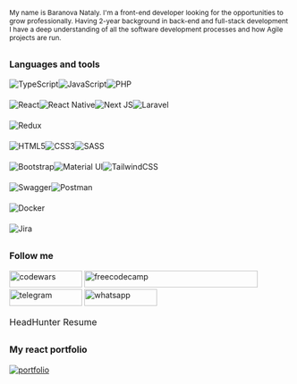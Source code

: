 ## <p style="font-size: 12px; font-weight: 400">My name is Baranova Nataly. I'm a front-end developer looking for the opportunities to grow professionally. Having 2-year background in back-end and full-stack development I have a deep understanding of all the software development processes and how Agile projects are run.</p>

## <p style='font-size: 16px'>Languages and tools</p>
<div style="display: flex; margin-bottom: 20;">
  <a style="text-decoration: none;" href="https://www.typescriptlang.org/">
    <img alt="TypeScript" src="https://img.shields.io/badge/typescript-%23007ACC.svg?style=for-the-badge&logo=typescript&logoColor=white"/>
  </a>
  <a style="text-decoration: none;" href="https://developer.mozilla.org/en-US/docs/Web/JavaScript">
    <img alt="JavaScript" src="https://img.shields.io/badge/javascript-%23323330.svg?style=for-the-badge&logo=javascript&logoColor=%23F7DF1E"/>
  </a>
  <a style="text-decoration: none;" href="https://www.php.net/">
    <img alt="PHP" src="https://img.shields.io/badge/php-%23777BB4.svg?style=for-the-badge&logo=php&logoColor=white"/>
  </a>
</div>

<div style="display: flex; margin-bottom: 20;">
  <a style="text-decoration: none;" href="https://reactjs.org/">
    <img alt="React" src="https://img.shields.io/badge/react-%2320232a.svg?style=for-the-badge&logo=react&logoColor=%2361DAFB"/>
  </a>
  <a style="text-decoration: none;" href="https://reactnative.dev/">
    <img alt="React Native" src="https://img.shields.io/badge/react_native-%2320232a.svg?style=for-the-badge&logo=react&logoColor=%2361DAFB"/>
  </a>
  <a style="text-decoration: none;" href="https://nextjs.org/">
    <img alt="Next JS" src="https://img.shields.io/badge/nextjs-%23000000.svg?style=for-the-badge&logo=next.js&logoColor=white"/>
  </a>
  <a style="text-decoration: none;" href="https://laravel.com/">
    <img alt="Laravel" src="https://img.shields.io/badge/laravel-%23FF2D20.svg?style=for-the-badge&logo=laravel&logoColor=white"/>
  </a>
</div>

<div style="display: flex; margin-bottom: 20;">
  <a style="text-decoration: none;" href="https://redux.js.org/">
    <img alt="Redux" src="https://img.shields.io/badge/redux-%23593d88.svg?style=for-the-badge&logo=redux&logoColor=white"/>
  </a>
</div>

<div style="display: flex; margin-bottom: 20;">
  <a style="text-decoration: none;" href="https://developer.mozilla.org/en-US/docs/Web/HTML">
    <img alt="HTML5" src="https://img.shields.io/badge/html5-%23E34F26.svg?style=for-the-badge&logo=html5&logoColor=white"/>
  </a>
  <a style="text-decoration: none;" href="https://developer.mozilla.org/en-US/docs/Web/CSS">
    <img alt="CSS3" src="https://img.shields.io/badge/css3-%231572B6.svg?style=for-the-badge&logo=css3&logoColor=white"/>
  </a>
  <a style="text-decoration: none;" href="https://sass-lang.com/">
    <img alt="SASS" src="https://img.shields.io/badge/SASS-hotpink.svg?style=for-the-badge&logo=SASS&logoColor=white"/>
  </a>
</div>

<div style="display: flex; margin-bottom: 20;">
  <a style="text-decoration: none;" href="https://getbootstrap.com/">
    <img alt="Bootstrap" src="https://img.shields.io/badge/bootstrap-%23563D7C.svg?style=for-the-badge&logo=bootstrap&logoColor=white"/>
  </a>
  <a style="text-decoration: none;" href="https://mui.com/">
    <img alt="Material UI" src="https://img.shields.io/badge/materialui-%230081CB.svg?style=for-the-badge&logo=material-ui&logoColor=white"/>
  </a>
  <a style="text-decoration: none;" href="https://tailwindcss.com/">
    <img alt="TailwindCSS" src="https://img.shields.io/badge/tailwindcss-%2338B2AC.svg?style=for-the-badge&logo=tailwind-css&logoColor=white"/>
  </a>
</div>
<div style="display: flex; margin-bottom: 20;">
  <a style="text-decoration: none;" href="https://swagger.io/">
    <img alt="Swagger" src="https://img.shields.io/badge/-Swagger-%23Clojure?style=for-the-badge&logo=swagger&logoColor=white"/>
  </a>
  <a style="text-decoration: none;" href="https://www.postman.com/">
    <img alt="Postman" src="https://img.shields.io/badge/Postman-FF6C37?style=for-the-badge&logo=postman&logoColor=white"/>
  </a>
</div>
<div style="display: flex; margin-bottom: 20;">
  <a style="text-decoration: none;" href="https://www.docker.com/">
    <img alt="Docker" src="https://img.shields.io/badge/docker-%230db7ed.svg?style=for-the-badge&logo=docker&logoColor=white"/>
  </a>
</div>
<div style="display: flex; margin-bottom: 20;">
  <a style="text-decoration: none;" href="https://www.atlassian.com/software/jira">
    <img alt="Jira" src="https://img.shields.io/badge/jira-%230A0FFF.svg?style=for-the-badge&logo=jira&logoColor=white"/>
  </a>
</div>

## <p style='font-size: 16px'>Follow me</p>
<a style="text-decoration: none;" href="https://www.codewars.com/users/borashek32">
  <img src="https://img.shields.io/badge/codewars-0a1929?style=for-the-badge&logo=Codewars&logoColor=9b1a7a" alt="codewars" width="130" height="30">
</a>
<a style="text-decoration: none;" href="https://www.freecodecamp.org/fccba5044a8-8a7a-4ad2-89f4-a1656ea7e893">
  <img src="https://img.shields.io/badge/freecodecamp-0a1929?style=for-the-badge&logo=freecodecamp&logoColor=9b1a7a" alt="freecodecamp" width="310" height="30">
</a>
<a style="text-decoration: none;" href="https://t.me/HuskyJack">
  <img src="https://img.shields.io/badge/telegram-0a1929?style=for-the-badge&logo=telegram&logoColor=9b1a7a" alt="telegram" width="130" height="30">
</a>
<a style="text-decoration: none;" href="https://t.me/+79169174630">
  <img src="https://img.shields.io/badge/whatsapp-0a1929?style=for-the-badge&logo=whatsapp&logoColor=9b1a7a" alt="whatsapp" width="130" height="30">
</a>
<a style="text-decoration: none;" href="https://hh.ru/resume/216762bfff0b0c54410039ed1f654766425662">
  <p style='font-size: 16px'>HeadHunter Resume</p>
</a>

## <p style='font-size: 16px'>My react portfolio</p>
[![portfolio](https://img.shields.io/badge/portfolio-0a1929?style=for-the-badge&logo=portfo&logoColor=9b1a7a>)](https://borashek32.github.io/portfolio/)
